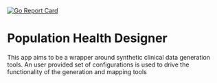 <!-- [flow]:  docs/assets/phd-flow.png -->

[![Go Report Card](https://goreportcard.com/badge/github.com/JulieWinters/population-health-designer)](https://goreportcard.com/report/github.com/JulieWinters/population-health-designer)

# Population Health Designer
This app aims to be a wrapper around synthetic clinical data generation tools. 
An user provided set of configurations is used to drive the functionality of the generation and mapping tools

<!-- ![Application Flow][flow] -->
